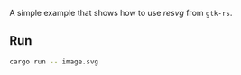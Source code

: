 A simple example that shows how to use *resvg* from `gtk-rs`.

## Run

```sh
cargo run -- image.svg
```
